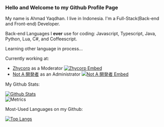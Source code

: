 ### Hello and Welcome to my Github Profile Page

My name is Ahmad Yaqdhan. I live in Indonesia. I'm a Full-Stack(Back-end and Front-end) Developer.

Back-end Languages I **ever** use for coding: Javascript, Typescript, Java, Python, Lua, C#, and Coffeescript.

Learning other language in process...


Currently working at:

- [Zhycorp](https://zhycorp.com/) as a Moderator [![Zhycorp Embed](https://discordapp.com/api/guilds/332877090003091456/embed.png)](https://zhycorp.com/discord)
- [Not A 開発者](https://notadev.xyz/) as an Administrator [![Not A 開発者 Embed](https://discordapp.com/api/guilds/703245245315416184/embed.png)](https://clidev.my.id/discord)

My Github Stats:

[![Github Stats](https://github-readme-stats.vercel.app/api?username=Mednoob&show_icons=true&theme=dark)](https://github.com/Mednoob)
<br>
![Metrics](https://metrics.lecoq.io/Mednoob?template=classic&introduction=1&introduction.title=true&config.timezone=Asia%2FJayapura)

Most-Used Languages on my Github:

[![Top Langs](https://github-readme-stats.vercel.app/api/top-langs/?username=Mednoob&layout=compact&theme=dark)](https://github.com/Mednoob)
